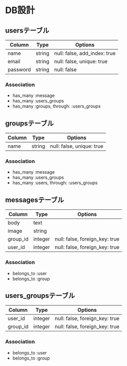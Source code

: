 # DB設計

## usersテーブル 
|Column|Type|Options|
|------|----|-------|
|name|string|null: false, add_index: true|
|email|string|null: false, unique: true|
|password|string|null: false|
### Association
- has_many :message
- has_many :users_groups
- has_many  :groups,  through:  :users_groups

## groupsテーブル 
|Column|Type|Options|
|------|----|-------|
|name|string|null: false, unique: true|
### Association
- has_many :message
- has_many :users_groups
- has_many  :users,  through:  :users_groups

## messagesテーブル 
|Column|Type|Options|
|------|----|-------|
|body|text||
|image|string||
|group_id|integer|null: false, foreign_key: true|
|user_id|integer|null: false, foreign_key: true|
### Association
- belongs_to :user
- belongs_to :group

## users_groupsテーブル 
|Column|Type|Options|
|------|----|-------|
|user_id|integer|null: false, foreign_key: true|
|group_id|integer|null: false, foreign_key: true|
### Association
- belongs_to :user
- belongs_to :group